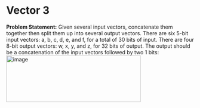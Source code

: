 # Vector 3
**Problem Statement:** Given several input vectors, concatenate them together then split them up into several output vectors. There are six 5-bit input vectors: a, b, c, d, e, and f, for a total of 30 bits of input. There are four 8-bit output vectors: w, x, y, and z, for 32 bits of output. The output should be a concatenation of the input vectors followed by two 1 bits:
<img width="360" height="125" alt="image" src="https://github.com/user-attachments/assets/2a2642bb-2c6d-4134-905a-046ec90a7e43" />
